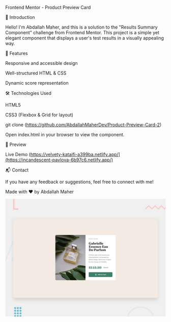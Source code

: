 Frontend Mentor - Product Preview Card

🌟 Introduction

Hello! I'm Abdallah Maher, and this is a solution to the "Results Summary Component" challenge from Frontend Mentor. This project is a simple yet elegant component that displays a user's test results in a visually appealing way.

🚀 Features

Responsive and accessible design

Well-structured HTML & CSS

Dynamic score representation

🛠 Technologies Used

HTML5

CSS3 (Flexbox & Grid for layout)

git clone (https://github.com/AbdallahMaherDev/Product-Preview-Card-2)

Open index.html in your browser to view the component.

🎨 Preview

Live Demo (https://velvety-kataifi-a399ba.netlify.app/](https://incandescent-pavlova-6b97c6.netlify.app/)

📬 Contact

If you have any feedback or suggestions, feel free to connect with me!

Made with ❤️ by Abdallah Maher

![Design preview for the Product preview card component coding challenge](./design/desktop-preview.jpg)


